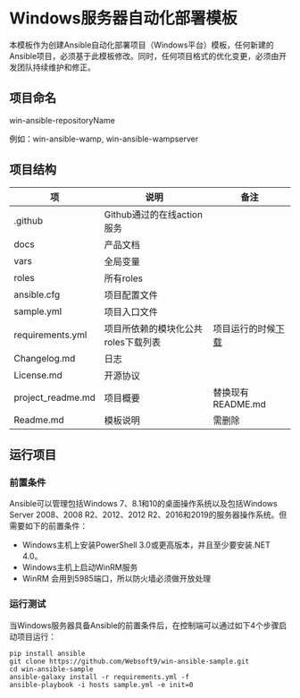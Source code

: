 # Windows服务器自动化部署模板

本模板作为创建Ansible自动化部署项目（Windows平台）模板，任何新建的Ansible项目，必须基于此模板修改。同时，任何项目格式的优化变更，必须由开发团队持续维护和修正。

## 项目命名

win-ansible-repositoryName

例如：win-ansible-wamp, win-ansible-wampserver

## 项目结构

|   项   |  说明    |   备注   |
| ---- | ---- | ---- |
|   .github   |  Github通过的在线action服务    |      |
|   docs   |   产品文档   |      |
|    vars  |   全局变量   |      |
|    roles  |   所有roles   |      |
|    ansible.cfg  |   项目配置文件   |      |
|    sample.yml  |   项目入口文件   |      |
|    requirements.yml  |   项目所依赖的模块化公共roles下载列表   |  项目运行的时候[下载](https://github.com/websoft9win)    |
|    Changelog.md  |   日志   |      |
|    License.md  |   开源协议   |      |
|    project_readme.md  |   项目概要   |  替换现有README.md    |
|    Readme.md  |   模板说明   |  需删除    |

## 运行项目

### 前置条件

Ansible可以管理包括Windows 7、8.1和10的桌面操作系统以及包括Windows Server 2008、2008 R2、2012、2012 R2、2016和2019的服务器操作系统。但需要如下的前置条件：

* Windows主机上安装PowerShell 3.0或更高版本，并且至少要安装.NET 4.0。
* Windows主机上启动WinRM服务
* WinRM 会用到5985端口，所以防火墙必须做开放处理

### 运行测试

当Windows服务器具备Ansible的前置条件后，在控制端可以通过如下4个步骤启动项目运行： 

```
pip install ansible
git clone https://github.com/Websoft9/win-ansible-sample.git
cd win-ansible-sample
ansible-galaxy install -r requirements.yml -f
ansible-playbook -i hosts sample.yml -e init=0
```
